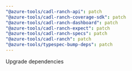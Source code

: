 ```yaml
---
"@azure-tools/cadl-ranch-api": patch
"@azure-tools/cadl-ranch-coverage-sdk": patch
"@azure-tools/cadl-ranch-dashboard": patch
"@azure-tools/cadl-ranch-expect": patch
"@azure-tools/cadl-ranch-specs": patch
"@azure-tools/cadl-ranch": patch
"@azure-tools/typespec-bump-deps": patch
---
```


Upgrade dependencies
